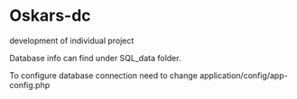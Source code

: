 # Oskars-dc
development of individual project

Database info can find under SQL_data folder.

To configure database connection need to change application/config/app-config.php
